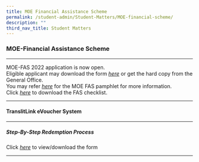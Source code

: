 ```yaml
---
title: MOE Financial Assistance Scheme
permalink: /student-admin/Student-Matters/MOE-financial-scheme/
description: ""
third_nav_title: Student Matters
---
```

### **MOE-Financial Assistance Scheme**
---------------------------------------------------------------
MOE-FAS 2022 application is now open. <br>
Eligible applicant may download the form [_here_](https://drive.google.com/file/d/1W0rJ4ahGTTCxoTZsDGQqFft2_vUGJrOs/view?usp=sharing) or get the hard copy from the General Office. <br>
You may refer [_here_](https://drive.google.com/file/d/16k7aabShax4X05fYInelP6nzImmNOzpH/view?usp=sharing) for the MOE FAS pamphlet for more information.<br>
Click [_here_](https://docs.google.com/document/d/1Iaf5F45zSTkmd8fETnHeZrex4w0f7Zk9/edit?usp=sharing&ouid=106753881678494330899&rtpof=true&sd=true) to download the FAS checklist.

---------------------------------------------------------------
#### **TranslitLink eVoucher System**

---------------------------------------------------------------
##### **Step-By-Step Redemption Process**

Click [_here_](https://drive.google.com/file/d/1pzyYYDr5DVwoCj-3VlyKiSI8KjeHAt5z/view?usp=sharing) to view/download the form

---------------------------------------------------------------